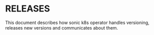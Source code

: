 # RELEASES

This document describes how sonic k8s operator handles versioning, releases new versions and communicates about them.

